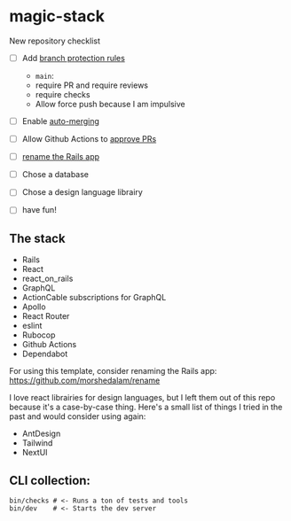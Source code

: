 # magic-stack

New repository checklist

- [ ] Add [branch protection rules](settings/branches)
  -  `main`:
    - require PR and require reviews
    - require checks
    - Allow force push because I am impulsive
- [ ] Enable [auto-merging](settings/)
- [ ] Allow Github Actions to [approve PRs](settings/actions)
- [ ] [rename the Rails app](https://github.com/morshedalam/rename)
- [ ] Chose a database
- [ ] Chose a design language librairy
- [ ] have fun!


## The stack

- Rails
- React
- react_on_rails
- GraphQL
- ActionCable subscriptions for GraphQL
- Apollo
- React Router
- eslint
- Rubocop
- Github Actions
- Dependabot

For using this template, consider renaming the Rails app: https://github.com/morshedalam/rename

I love react librairies for design languages, but I left them out of this repo because it's a case-by-case thing.
Here's a small list of things I tried in the past and would consider using again:
- AntDesign
- Tailwind
- NextUI

## CLI collection:

```
bin/checks # <- Runs a ton of tests and tools
bin/dev    # <- Starts the dev server
```

